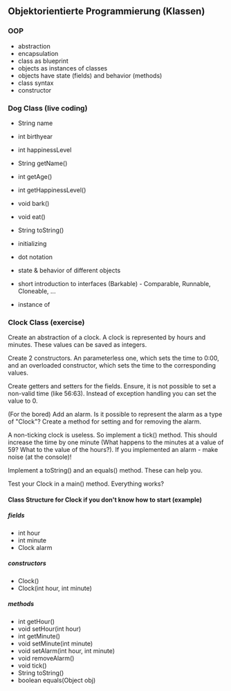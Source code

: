 ## Objektorientierte Programmierung (Klassen)

### OOP

- abstraction
- encapsulation
- class as blueprint
- objects as instances of classes
- objects have state (fields) and behavior (methods)
- class syntax
- constructor

### Dog Class (live coding)

- String name
- int birthyear
- int happinessLevel
- String getName()
- int getAge()
- int getHappinessLevel()
- void bark()
- void eat()
- String toString()


- initializing
- dot notation
- state & behavior of different objects
- short introduction to interfaces (Barkable) - Comparable, Runnable, Cloneable, ...
- instance of

### Clock Class (exercise)

Create an abstraction of a clock. A clock is represented by hours and minutes. These values can be saved as integers.

Create 2 constructors. An parameterless one, which sets the time to 0:00, and an overloaded constructor, which sets the time to the corresponding values.

Create getters and setters for the fields. Ensure, it is not possible to set a non-valid time (like 56:63). Instead of exception handling you can set the value to 0.

(For the bored) Add an alarm. Is it possible to represent the alarm as a type of "Clock"? Create a method for setting and for removing the alarm.

A non-ticking clock is useless. So implement a tick() method. This should increase the time by one minute (What happens to the minutes at a value of 59? What to the value of the hours?). If you implemented an alarm - make noise (at the console)!

Implement a toString() and an equals() method. These can help you.

Test your Clock in a  main() method. Everything works?

#### Class Structure for Clock if you don't know how to start (example)

##### fields
- int hour
- int minute
- Clock alarm

##### constructors
- Clock()
- Clock(int hour, int minute)

##### methods
- int getHour()
- void setHour(int hour)
- int getMinute()
- void setMinute(int minute)
- void setAlarm(int hour, int minute)
- void removeAlarm()
- void tick()
- String toString()
- boolean equals(Object obj)
